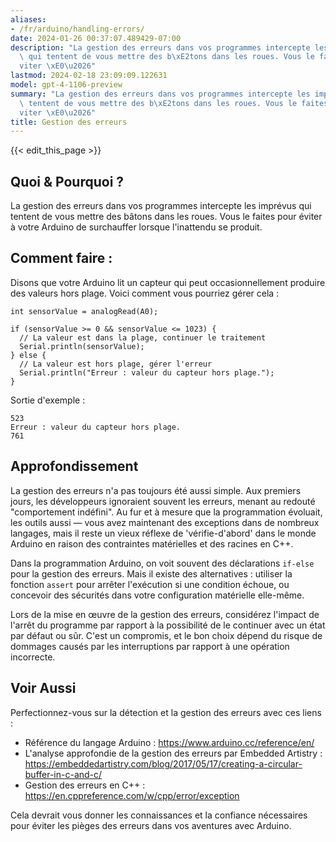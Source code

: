 ```yaml
---
aliases:
- /fr/arduino/handling-errors/
date: 2024-01-26 00:37:07.489429-07:00
description: "La gestion des erreurs dans vos programmes intercepte les impr\xE9vus\
  \ qui tentent de vous mettre des b\xE2tons dans les roues. Vous le faites pour \xE9\
  viter \xE0\u2026"
lastmod: 2024-02-18 23:09:09.122631
model: gpt-4-1106-preview
summary: "La gestion des erreurs dans vos programmes intercepte les impr\xE9vus qui\
  \ tentent de vous mettre des b\xE2tons dans les roues. Vous le faites pour \xE9\
  viter \xE0\u2026"
title: Gestion des erreurs
---
```


{{< edit_this_page >}}

## Quoi & Pourquoi ?

La gestion des erreurs dans vos programmes intercepte les imprévus qui tentent de vous mettre des bâtons dans les roues. Vous le faites pour éviter à votre Arduino de surchauffer lorsque l'inattendu se produit.

## Comment faire :

Disons que votre Arduino lit un capteur qui peut occasionnellement produire des valeurs hors plage. Voici comment vous pourriez gérer cela :

```Arduino
int sensorValue = analogRead(A0);

if (sensorValue >= 0 && sensorValue <= 1023) {
  // La valeur est dans la plage, continuer le traitement
  Serial.println(sensorValue);
} else {
  // La valeur est hors plage, gérer l'erreur
  Serial.println("Erreur : valeur du capteur hors plage.");
}
```
Sortie d'exemple :
```
523
Erreur : valeur du capteur hors plage.
761
```

## Approfondissement

La gestion des erreurs n'a pas toujours été aussi simple. Aux premiers jours, les développeurs ignoraient souvent les erreurs, menant au redouté "comportement indéfini". Au fur et à mesure que la programmation évoluait, les outils aussi — vous avez maintenant des exceptions dans de nombreux langages, mais il reste un vieux réflexe de 'vérifie-d'abord' dans le monde Arduino en raison des contraintes matérielles et des racines en C++.

Dans la programmation Arduino, on voit souvent des déclarations `if-else` pour la gestion des erreurs. Mais il existe des alternatives : utiliser la fonction `assert` pour arrêter l'exécution si une condition échoue, ou concevoir des sécurités dans votre configuration matérielle elle-même.

Lors de la mise en œuvre de la gestion des erreurs, considérez l'impact de l'arrêt du programme par rapport à la possibilité de le continuer avec un état par défaut ou sûr. C'est un compromis, et le bon choix dépend du risque de dommages causés par les interruptions par rapport à une opération incorrecte.

## Voir Aussi

Perfectionnez-vous sur la détection et la gestion des erreurs avec ces liens :

- Référence du langage Arduino : https://www.arduino.cc/reference/en/
- L'analyse approfondie de la gestion des erreurs par Embedded Artistry : https://embeddedartistry.com/blog/2017/05/17/creating-a-circular-buffer-in-c-and-c/
- Gestion des erreurs en C++ : https://en.cppreference.com/w/cpp/error/exception

Cela devrait vous donner les connaissances et la confiance nécessaires pour éviter les pièges des erreurs dans vos aventures avec Arduino.
